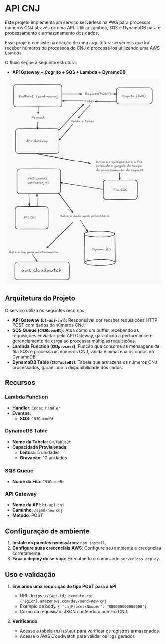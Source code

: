 # API CNJ

Este projeto implementa um serviço serverless na AWS para processar números CNJ através de uma API. Utiliza Lambda, SQS e DynamoDB para o processamento e armazenamento dos dados.

Esse projeto consiste na criação de uma arquitetura serverless que irá receber números de processos do CNJ e processá-los utilizando uma AWS Lambda.

O fluxo segue a seguinte estrutura:
- **API Gateway + Cognito + SQS + Lambda + DynamoDB**

![Fluxo](./fluxo.png)

## Arquitetura do Projeto
O serviço utiliza os seguintes recursos:

- **API Gateway (`bt-api-cnj`)**: Responsável por receber requisições HTTP POST com dados de números CNJ.
- **SQS Queue (`CNJQueueBt`)**: Atua como um buffer, recebendo as requisições enviadas pelo API Gateway, garantindo a performance e gerenciamento de carga ao processar múltiplas requisições.
- **Lambda Function (`CNJprocess`)**: Função que consome as mensagens da fila SQS e processa os números CNJ, valida e armazena os dados no DynamoDB.
- **DynamoDB Table (`CNJTableBt`)**: Tabela que armazena os números CNJ processados, garantindo a disponibilidade dos dados.

## Recursos
### Lambda Function
- **Handler**: `index.handler`
- **Eventos**:
  - **SQS**: `CNJQueueBt`

### DynamoDB Table
- **Nome da Tabela**: `CNJTableBt`
- **Capacidade Provisionada**:
  - **Leitura**: 5 unidades
  - **Gravação**: 10 unidades

### SQS Queue
- **Nome da Fila**: `CNJQueueBt`

### API Gateway
- **Nome da API**: `bt-api-cnj`
- **Caminho**: `/send-new-cnj`
- **Método**: POST

## Configuração de ambiente
1. **Instale os pacotes necessários**: `npm install`.
2. **Configure suas credenciais AWS**: Configure seu ambiente e credencias corretamente.
3. **Faça o deploy do serviço**: Executando o commando `serverless deploy`.

## Uso e validação
1. **Enviando uma requisição do tipo POST para a API**:
   - URL: `https://{api-id}.execute-api.{region}.amazonaws.com/dev/send-new-cnj`
   - Exemplo de body: `{ "cnjProcessNumber": "000000000000000"}`
   - Corpo da requisição: JSON contendo o número CNJ.

2. **Verificando**:
   - Acesse a tabela `CNJTableBt` para verificar os registros armazenados.
   - Acesse o AWS Cloudwatch para validar os logs gerados
